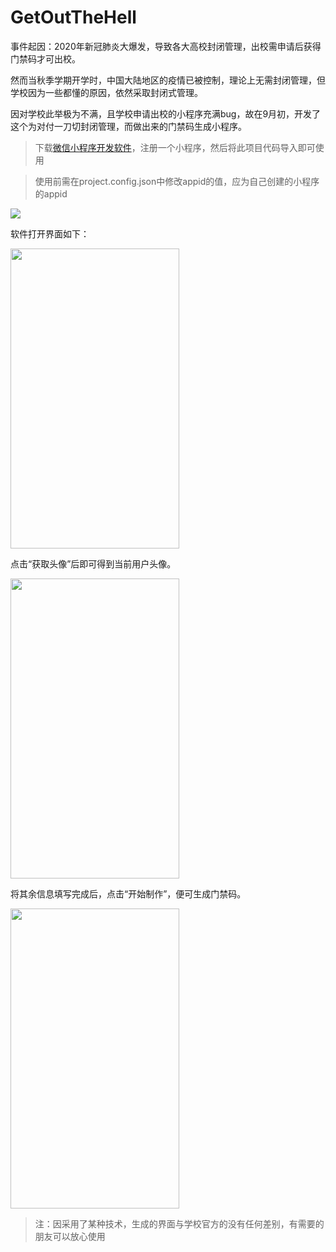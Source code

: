 # GetOutTheHell
事件起因：2020年新冠肺炎大爆发，导致各大高校封闭管理，出校需申请后获得门禁码才可出校。

然而当秋季学期开学时，中国大陆地区的疫情已被控制，理论上无需封闭管理，但学校因为一些都懂的原因，依然采取封闭式管理。

因对学校此举极为不满，且学校申请出校的小程序充满bug，故在9月初，开发了这个为对付一刀切封闭管理，而做出来的门禁码生成小程序。

>下载[微信小程序开发软件](https://mp.weixin.qq.com/cgi-bin/wx)，注册一个小程序，然后将此项目代码导入即可使用 

> 使用前需在project.config.json中修改appid的值，应为自己创建的小程序的appid

![](https://github.com/Ricky-Chu/GetOutTheHell/blob/master/image-appid.png)

软件打开界面如下： 

<img width="270" height="480" src="https://github.com/Ricky-Chu/GetOutTheHell/blob/master/image-index.png"/>

点击“获取头像”后即可得到当前用户头像。

<img width="270" height="480" src="https://github.com/Ricky-Chu/GetOutTheHell/blob/master/image-face.png"/>

将其余信息填写完成后，点击“开始制作”，便可生成门禁码。

<img width="270" height="480" src="https://github.com/Ricky-Chu/GetOutTheHell/blob/master/image-result.png"/>

> 注：因采用了某种技术，生成的界面与学校官方的没有任何差别，有需要的朋友可以放心使用
